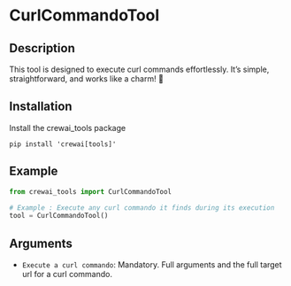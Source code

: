 # CurlCommandoTool

## Description
This tool is designed to execute curl commands effortlessly. It’s simple, straightforward, and works like a charm! 🚀

## Installation
Install the crewai_tools package
```
pip install 'crewai[tools]'
```

## Example
```python
from crewai_tools import CurlCommandoTool

# Example : Execute any curl commando it finds during its execution
tool = CurlCommandoTool()

```

## Arguments
- `Execute a curl commando`: Mandatory. Full arguments and the full target url for a curl commando.
